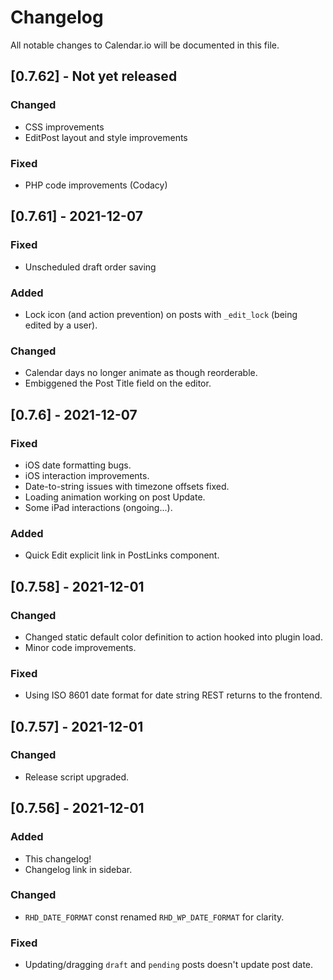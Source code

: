 # Changelog

All notable changes to Calendar.io will be documented in this file.

## [0.7.62] - Not yet released

### Changed

- CSS improvements
- EditPost layout and style improvements

### Fixed

- PHP code improvements (Codacy)

## [0.7.61] - 2021-12-07

### Fixed

- Unscheduled draft order saving

### Added

- Lock icon (and action prevention) on posts with `_edit_lock` (being edited by a user).

### Changed

- Calendar days no longer animate as though reorderable.
- Embiggened the Post Title field on the editor.

## [0.7.6] - 2021-12-07

### Fixed

- iOS date formatting bugs.
- iOS interaction improvements.
- Date-to-string issues with timezone offsets fixed.
- Loading animation working on post Update.
- Some iPad interactions (ongoing...).

### Added

- Quick Edit explicit link in PostLinks component.

## [0.7.58] - 2021-12-01

### Changed

- Changed static default color definition to action hooked into plugin load.
- Minor code improvements.

### Fixed

- Using ISO 8601 date format for date string REST returns to the frontend.

## [0.7.57] - 2021-12-01

### Changed

- Release script upgraded.

## [0.7.56] - 2021-12-01

### Added

- This changelog!
- Changelog link in sidebar.

### Changed

- `RHD_DATE_FORMAT` const renamed `RHD_WP_DATE_FORMAT` for clarity.

### Fixed

- Updating/dragging `draft` and `pending` posts doesn't update post date.
